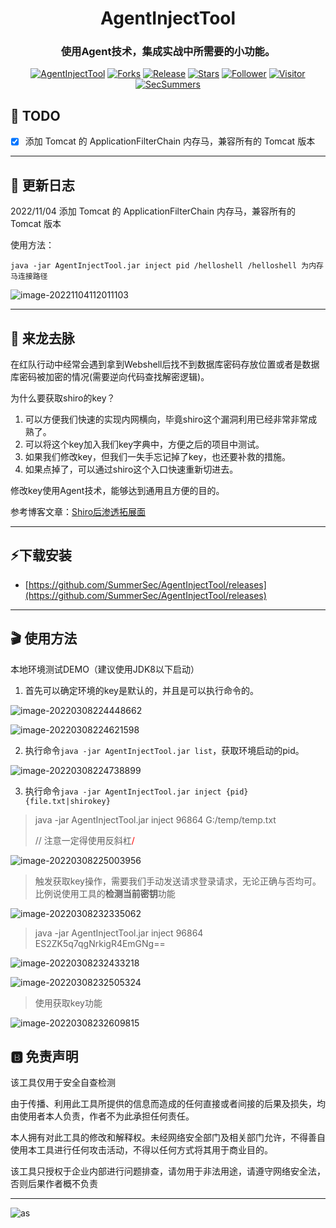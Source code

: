 <h1 align="center" >AgentInjectTool</h1>
<h3 align="center" >使用Agent技术，集成实战中所需要的小功能。</h3>
 <p align="center">
    <a href="https://github.com/SummerSec/AgentInjectTool"></a>
    <a href="https://github.com/SummerSec/AgentInjectTool"><img alt="AgentInjectTool" src="https://img.shields.io/badge/AgentInjectTool-green"></a>
    <a href="https://github.com/SummerSec/AgentInjectTool"><img alt="Forks" src="https://img.shields.io/github/forks/SummerSec/AgentInjectTool"></a>
     <a href="https://github.com/SummerSec/AgentInjectTool"><img alt="Release" src="https://img.shields.io/github/release/SummerSec/AgentInjectTool.svg"></a>
  <a href="https://github.com/SummerSec/AgentInjectTool"><img alt="Stars" src="https://img.shields.io/github/stars/SummerSec/AgentInjectTool.svg?style=social&label=Stars"></a>
     <a href="https://github.com/SummerSec"><img alt="Follower" src="https://img.shields.io/github/followers/SummerSec.svg?style=social&label=Follow"></a>
     <a href="https://github.com/SummerSec"><img alt="Visitor" src="https://visitor-badge.laobi.icu/badge?page_id=SummerSec.AgentInjectTool"></a>
	<a href="https://twitter.com/SecSummers"><img alt="SecSummers" src="https://img.shields.io/twitter/follow/SecSummers.svg"></a>
	<a xmlns="http://www.w3.org/2000/svg" xmlns:xlink="http://www.w3.org/1999/xlink" xlink:href="https://visitor-badge.laobi.icu"><rect fill="rgba(0,0,0,0)" height="20" width="49.6"/></a>
	<a xmlns="http://www.w3.org/2000/svg" xmlns:xlink="http://www.w3.org/1999/xlink" xlink:href="https://visitor-badge.laobi.icu"><rect fill="rgba(0,0,0,0)" height="20" width="17.0" x="49.6"/></a>
	</p>



## 📝 TODO

* [x] 添加 Tomcat 的 ApplicationFilterChain 内存马，兼容所有的 Tomcat 版本



---

## :tada: 更新日志



 2022/11/04 添加 Tomcat 的 ApplicationFilterChain 内存马，兼容所有的 Tomcat 版本

使用方法：

```shell
java -jar AgentInjectTool.jar inject pid /helloshell /helloshell 为内存马连接路径
```

![image-20221104112011103](https://raw.githubusercontent.com/SummerSec/Images/main/202211/202211041120533.png)



---
## 🐉 来龙去脉



在红队行动中经常会遇到拿到Webshell后找不到数据库密码存放位置或者是数据库密码被加密的情况(需要逆向代码查找解密逻辑)。

为什么要获取shiro的key？

1. 可以方便我们快速的实现内网横向，毕竟shiro这个漏洞利用已经非常非常成熟了。
2. 可以将这个key加入我们key字典中，方便之后的项目中测试。
3. 如果我们修改key，但我们一失手忘记掉了key，也还要补救的措施。
4. 如果点掉了，可以通过shiro这个入口快速重新切进去。

修改key使用Agent技术，能够达到通用且方便的目的。

参考博客文章：[Shiro后渗透拓展面](https://tttang.com/archive/1472/)



---
## ⚡下载安装

* [https://github.com/SummerSec/AgentInjectTool/releases](https://github.com/SummerSec/AgentInjectTool/releases)



---
## 🎬 使用方法

本地环境测试DEMO（建议使用JDK8以下启动）

1. 首先可以确定环境的key是默认的，并且是可以执行命令的。

![image-20220308224448662](https://cdn.jsdelivr.net/gh/SummerSec/Images/48u4448ec48u4448ec.png)

![image-20220308224621598](https://cdn.jsdelivr.net/gh/SummerSec/Images/21u4621ec21u4621ec.png)

2. 执行命令`java -jar AgentInjectTool.jar list`，获取环境启动的pid。

![image-20220308224738899](https://cdn.jsdelivr.net/gh/SummerSec/Images/39u4739ec39u4739ec.png)

3. 执行命令`java -jar AgentInjectTool.jar inject {pid} {file.txt|shirokey}`

> java -jar AgentInjectTool.jar inject 96864 G:/temp/temp.txt
>
> // 注意一定得使用反斜杠<font color=red>/</font> 

![image-20220308225003956](https://cdn.jsdelivr.net/gh/SummerSec/Images/14u5014ec14u5014ec.png)

> 触发获取key操作，需要我们手动发送请求登录请求，无论正确与否均可。比例说使用工具的**检测当前密钥**功能

![image-20220308232335062](https://cdn.jsdelivr.net/gh/SummerSec/Images/35u2335ec35u2335ec.png)

> java -jar AgentInjectTool.jar inject  96864  ES2ZK5q7qgNrkigR4EmGNg==

![image-20220308232433218](https://cdn.jsdelivr.net/gh/SummerSec/Images/33u2433ec33u2433ec.png)

![image-20220308232505324](https://cdn.jsdelivr.net/gh/SummerSec/Images/5u255ec5u255ec.png)

> 使用获取key功能

![image-20220308232609815](https://cdn.jsdelivr.net/gh/SummerSec/Images/9u269ec9u269ec.png)






## 🅱️ 免责声明

该工具仅用于安全自查检测

由于传播、利用此工具所提供的信息而造成的任何直接或者间接的后果及损失，均由使用者本人负责，作者不为此承担任何责任。

本人拥有对此工具的修改和解释权。未经网络安全部门及相关部门允许，不得善自使用本工具进行任何攻击活动，不得以任何方式将其用于商业目的。

该工具只授权于企业内部进行问题排查，请勿用于非法用途，请遵守网络安全法，否则后果作者概不负责

----

![as](https://starchart.cc/SummerSec/AgentInjectTool.svg)
